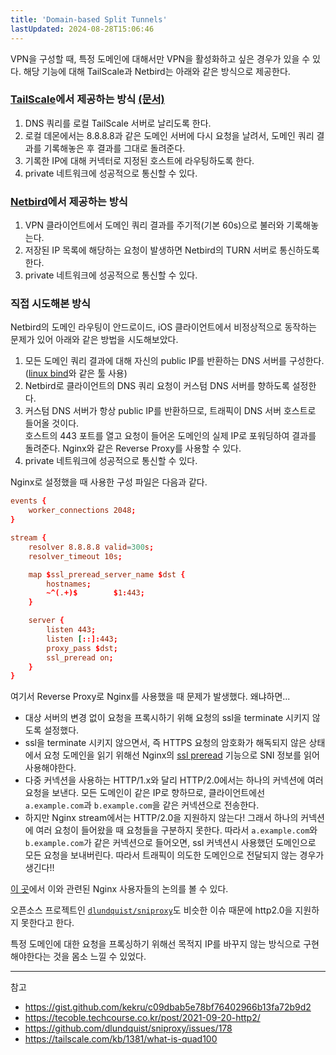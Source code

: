 ```yaml
---
title: 'Domain-based Split Tunnels'
lastUpdated: 2024-08-28T15:06:46
---
```


VPN을 구성할 때, 특정 도메인에 대해서만 VPN을 활성화하고 싶은 경우가 있을 수 있다. 해당 기능에 대해 TailScale과 Netbird는 아래와 같은 방식으로 제공한다.

### [TailScale](https://tailscale.com/)에서 제공하는 방식 [(문서)](https://tailscale.com/kb/1342/how-app-connectors-work)

1. DNS 쿼리를 로컬 TailScale 서버로 날리도록 한다.
2. 로컬 데몬에서는 8.8.8.8과 같은 도메인 서버에 다시 요청을 날려서, 도메인 쿼리 결과를 기록해놓은 후 결과를 그대로 돌려준다.
3. 기록한 IP에 대해 커넥터로 지정된 호스트에 라우팅하도록 한다.
4. private 네트워크에 성공적으로 통신할 수 있다.

### [Netbird](https://github.com/netbirdio/netbird)에서 제공하는 방식

1. VPN 클라이언트에서 도메인 쿼리 결과를 주기적(기본 60s)으로 불러와 기록해놓는다.
2. 저장된 IP 목록에 해당하는 요청이 발생하면 Netbird의 TURN 서버로 통신하도록 한다.
3. private 네트워크에 성공적으로 통신할 수 있다.

### 직접 시도해본 방식

Netbird의 도메인 라우팅이 안드로이드, iOS 클라이언트에서 비정상적으로 동작하는 문제가 있어 아래와 같은 방법을 시도해보았다.

1. 모든 도메인 쿼리 결과에 대해 자신의 public IP를 반환하는 DNS 서버를 구성한다. ([linux bind](https://blog.rlaisqls.site/til/os/linux/network/bind%EB%A1%9Cdns%EC%84%9C%EB%B2%84%EC%A0%95%EC%9D%98%ED%95%98%EA%B8%B0/)와 같은 툴 사용)
2. Netbird로 클라이언트의 DNS 쿼리 요청이 커스텀 DNS 서버를 향하도록 설정한다.
3. 커스텀 DNS 서버가 항상 public IP를 반환하므로, 트래픽이 DNS 서버 호스트로 들어올 것이다.  
    호스트의 443 포트를 열고 요청이 들어온 도메인의 실제 IP로 포워딩하여 결과를 돌려준다. Nginx와 같은 Reverse Proxy를 사용할 수 있다.
4. private 네트워크에 성공적으로 통신할 수 있다.

Nginx로 설정했을 때 사용한 구성 파일은 다음과 같다.

```conf
events {
    worker_connections 2048;
}

stream {
    resolver 8.8.8.8 valid=300s;
    resolver_timeout 10s;

    map $ssl_preread_server_name $dst {
        hostnames;
        ~^(.+)$        $1:443;
    }

    server {
        listen 443;
        listen [::]:443;
        proxy_pass $dst;
        ssl_preread on;
    }
}
```

여기서 Reverse Proxy로 Nginx를 사용했을 때 문제가 발생했다. 왜냐하면...

- 대상 서버의 변경 없이 요청을 프록시하기 위해 요청의 ssl을 terminate 시키지 않도록 설정했다.
- ssl을 terminate 시키지 않으면서, 즉 HTTPS 요청의 암호화가 해독되지 않은 상태에서 요청 도메인을 읽기 위해선 Nginx의 [ssl preread](http://nginx.org/en/docs/stream/ngx_stream_ssl_preread_module.html) 기능으로 SNI 정보를 읽어 사용해야한다.
- 다중 커넥션을 사용하는 HTTP/1.x와 달리 HTTP/2.0에서는 하나의 커넥션에 여러 요청을 보낸다. 모든 도메인이 같은 IP로 향하므로, 클라이언트에선 `a.example.com`과 `b.example.com`을 같은 커넥션으로 전송한다.
- 하지만 Nginx stream에서는 HTTP/2.0을 지원하지 않는다! 그래서 하나의 커넥션에 여러 요청이 들어왔을 때 요청들을 구분하지 못한다. 따라서 `a.example.com`와 `b.example.com`가 같은 커넥션으로 들어오면, ssl 커넥션시 사용했던 도메인으로 모든 요청을 보내버린다. 따라서 트래픽이 의도한 도메인으로 전달되지 않는 경우가 생긴다!!

[이 곳](https://gist.github.com/kekru/c09dbab5e78bf76402966b13fa72b9d2)에서 이와 관련된 Nginx 사용자들의 논의를 볼 수 있다.

오픈소스 프로젝트인 [`dlundquist/sniproxy`](https://github.com/dlundquist/sniproxy/issues/178)도 비슷한 이슈 때문에 http2.0을 지원하지 못한다고 한다.

특정 도메인에 대한 요청을 프록싱하기 위해선 목적지 IP를 바꾸지 않는 방식으로 구현해야한다는 것을 몸소 느낄 수 있었다.

---
참고

- <https://gist.github.com/kekru/c09dbab5e78bf76402966b13fa72b9d2>
- <https://tecoble.techcourse.co.kr/post/2021-09-20-http2/>
- <https://github.com/dlundquist/sniproxy/issues/178>
- <https://tailscale.com/kb/1381/what-is-quad100>
